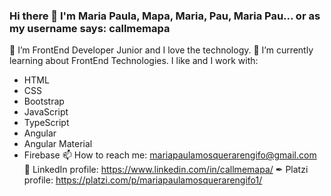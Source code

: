 ### Hi there 👋 I'm Maria Paula, Mapa, Maria, Pau, Maria Pau... or as my username says: callmemapa

🔭 I’m FrontEnd Developer Junior and I love the technology.
🌱 I’m currently learning about FrontEnd Technologies. I like and I work with:
- HTML
- CSS
- Bootstrap
- JavaScript
- TypeScript
- Angular
- Angular Material
- Firebase
📫 How to reach me: mariapaulamosquerarengifo@gmail.com
🔗 LinkedIn profile: https://www.linkedin.com/in/callmemapa/
✒ Platzi profile: https://platzi.com/p/mariapaulamosquerarengifo1/
